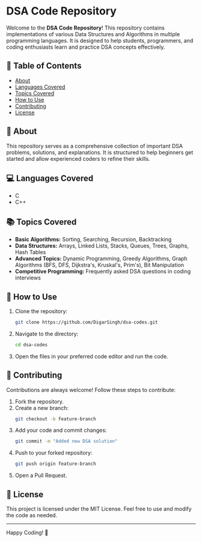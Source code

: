 # DSA Code Repository

Welcome to the **DSA Code Repository**! This repository contains implementations of various Data Structures and Algorithms in multiple programming languages. It is designed to help students, programmers, and coding enthusiasts learn and practice DSA concepts effectively.

## 📌 Table of Contents
- [About](#about)
- [Languages Covered](#languages-covered)
- [Topics Covered](#topics-covered)
- [How to Use](#how-to-use)
- [Contributing](#contributing)
- [License](#license)

## 📖 About
This repository serves as a comprehensive collection of important DSA problems, solutions, and explanations. It is structured to help beginners get started and allow experienced coders to refine their skills.

## 💻 Languages Covered
- C
- C++

## 📚 Topics Covered
- **Basic Algorithms:** Sorting, Searching, Recursion, Backtracking
- **Data Structures:** Arrays, Linked Lists, Stacks, Queues, Trees, Graphs, Hash Tables
- **Advanced Topics:** Dynamic Programming, Greedy Algorithms, Graph Algorithms (BFS, DFS, Dijkstra's, Kruskal's, Prim's), Bit Manipulation
- **Competitive Programming:** Frequently asked DSA questions in coding interviews

## 🚀 How to Use
1. Clone the repository:
   ```bash
   git clone https://github.com/DigarSingh/dsa-codes.git
   ```
2. Navigate to the directory:
   ```bash
   cd dsa-codes
   ```
3. Open the files in your preferred code editor and run the code.

## 🤝 Contributing
Contributions are always welcome! Follow these steps to contribute:
1. Fork the repository.
2. Create a new branch:
   ```bash
   git checkout -b feature-branch
   ```
3. Add your code and commit changes:
   ```bash
   git commit -m "Added new DSA solution"
   ```
4. Push to your forked repository:
   ```bash
   git push origin feature-branch
   ```
5. Open a Pull Request.

## 📜 License
This project is licensed under the MIT License. Feel free to use and modify the code as needed.

---
Happy Coding! 🚀


